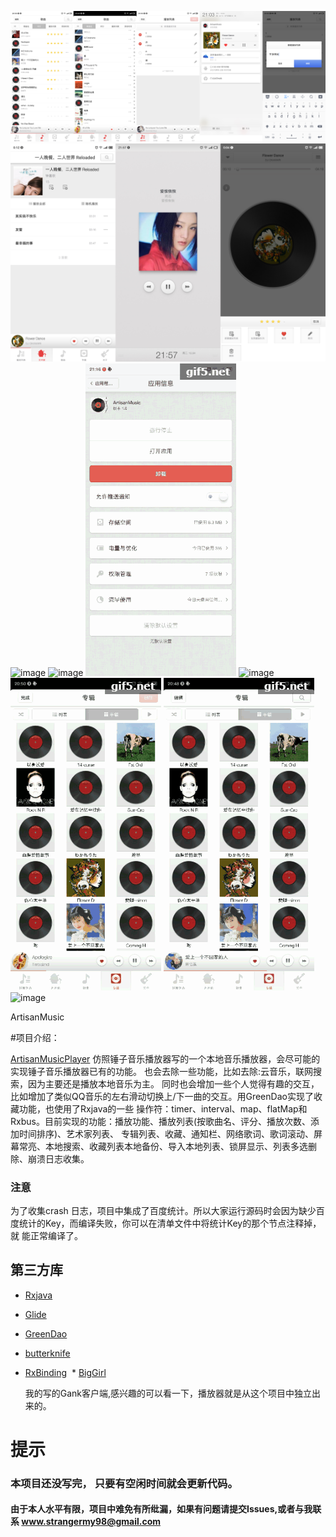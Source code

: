 ﻿

![image](https://github.com/1900Star/ShareFile/blob/master/pic/artistMusic.jpg)
![image](https://github.com/1900Star/ShareFile/blob/master/pic/Details.jpg)
![image](https://github.com/1900Star/SmartisanMusicPlayer/blob/master/screenshot/a.jpg)
![image](https://github.com/1900Star/SmartisanMusicPlayer/blob/master/screenshot/b.jpg)
![image](https://github.com/1900Star/ShareFile/blob/master/pic/loadmusic.gif)
![image](https://github.com/1900Star/ShareFile/blob/master/pic/all.gif)
![image](https://github.com/1900Star/ShareFile/blob/master/pic/notifycation.gif)
![image](https://github.com/1900Star/ShareFile/blob/master/pic/detailsBack.gif)
![image](https://github.com/1900Star/SmartisanMusicPlayer/blob/master/screenshot/artisanMusic.gif)

ArtisanMusic

#项目介绍：

[ArtisanMusicPlayer](https://github.com/1900Star/ArtisanMusic) 仿照锤子音乐播放器写的一个本地音乐播放器，会尽可能的实现锤子音乐播放器已有的功能。
                也会去除一些功能，比如去除:云音乐，联网搜索，因为主要还是播放本地音乐为主。
                同时也会增加一些个人觉得有趣的交互，比如增加了类似QQ音乐的左右滑动切换上/下一曲的交互。用GreenDao实现了收藏功能，也使用了Rxjava的一些
                操作符：timer、interval、map、flatMap和Rxbus。目前实现的功能：播放功能、播放列表(按歌曲名、评分、播放次数、添加时间排序)、艺术家列表、
                专辑列表、收藏、通知栏、网络歌词、歌词滚动、屏幕常亮、本地搜索、收藏列表本地备份、导入本地列表、锁屏显示、列表多选删除、崩溃日志收集。


### 注意
   为了收集crash 日志，项目中集成了百度统计。所以大家运行源码时会因为缺少百度统计的Key，而编译失败，你可以在清单文件中将统计Key的那个节点注释掉，就    能正常编译了。

## 第三方库
  * [Rxjava](https://github.com/ReactiveX/RxJava)
  * [Glide](https://github.com/bumptech/glide)
  * [GreenDao](https://github.com/greenrobot/greenDAO)
  * [butterknife](https://github.com/JakeWharton/butterknife)
  * [RxBinding](https://github.com/JakeWharton/RxBinding)
  * [BigGirl](https://github.com/1900Star/BigGirl)
  
    我的写的Gank客户端,感兴趣的可以看一下，播放器就是从这个项目中独立出来的。


# 提示

### 本项目还没写完， 只要有空闲时间就会更新代码。

#### 由于本人水平有限，项目中难免有所纰漏，如果有问题请提交Issues,或者与我联系 www.strangermy98@gmail.com


